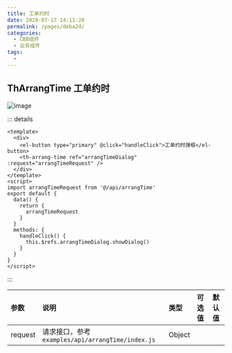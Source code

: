 ```yaml
---
title: 工单约时
date: 2020-07-17 14:11:28
permalink: /pages/deba24/
categories: 
  - CBB组件
  - 业务组件
tags: 
  - 
---
```


## ThArrangTime 工单约时

![image](/img/th-vue-component/WX20200720-164054.png)



::: details
```vue
<template>
  <div>
    <el-button type="primary" @click="handleClick">工单约时弹框</el-button>
    <th-arrang-time ref="arrangTimeDialog" :request="arrangTimeRequest" />
  </div>
</template>
<script>
import arrangTimeRequest from '@/api/arrangTime'
export default {
  data() {
    return {
      arrangTimeRequest
    }
  }
  methods: {
    handleClick() {
      this.$refs.arrangTimeDialog.showDialog()
    }
  }
}
</script>
```
:::

| 参数    | 说明                                    | 类型   | 可选值 | 默认值 |
| :------ | :-------------------------------------- | :----- | :----- | :----- |
| request | 请求接口，参考`examples/api/arrangTime/index.js` | Object |        |        |


